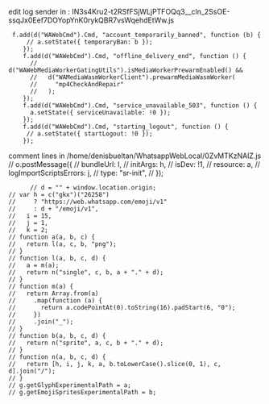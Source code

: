 edit log sender in : 
IN3s4Kru2-t2RSfFSjWLjPTFOQq3__cln_2SsOE-ssqJx0Eef7DOYopYnK0rykQBR7vsWqehdEtWw.js
     
     f.add(d("WAWebCmd").Cmd, "account_temporarily_banned", function (b) {
         // a.setState({ temporaryBan: b });
        });
        f.add(d("WAWebCmd").Cmd, "offline_delivery_end", function () {
          // d("WAWebMediaWorkerGatingUtils").isMediaWorkerPrewarmEnabled() &&
          //   d("WAMediaWasmWorkerClient").prewarmMediaWasmWorker(
          //     "mp4CheckAndRepair"
          //   );
        });
        f.add(d("WAWebCmd").Cmd, "service_unavailable_503", function () {
          a.setState({ serviceUnavailable: !0 });
        });
        f.add(d("WAWebCmd").Cmd, "starting_logout", function () {
         // a.setState({ startLogout: !0 });
        });


comment lines in /home/denisbueltan/WhatsappWebLocal/0ZvMTKzNAlZ.js
   // o.postMessage({
      //   bundleUrl: l,
      //   initArgs: h,
      //   isDev: !1,
      //   resource: a,
      //   logImportScriptsErrors: j,
      //   type: "sr-init",
      // });

          // d = "" + window.location.origin;
    // var h = c("gkx")("26258")
    //     ? "https://web.whatsapp.com/emoji/v1"
    //     : d + "/emoji/v1",
    //   i = 15,
    //   j = 1,
    //   k = 2;
    // function a(a, b, c) {
    //   return l(a, c, b, "png");
    // }
    // function l(a, b, c, d) {
    //   a = m(a);
    //   return n("single", c, b, a + "." + d);
    // }
    // function m(a) {
    //   return Array.from(a)
    //     .map(function (a) {
    //       return a.codePointAt(0).toString(16).padStart(6, "0");
    //     })
    //     .join("_");
    // }
    // function b(a, b, c, d) {
    //   return n("sprite", a, c, b + "." + d);
    // }
    // function n(a, b, c, d) {
    //   return [h, i, j, k, a, b.toLowerCase().slice(0, 1), c, d].join("/");
    // }
    // g.getGlyphExperimentalPath = a;
    // g.getEmojiSpritesExperimentalPath = b;